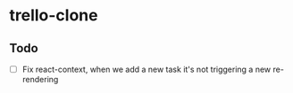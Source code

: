 # trello-clone


## Todo
- [ ] Fix react-context, when we add a new task it's not triggering a new re-rendering

